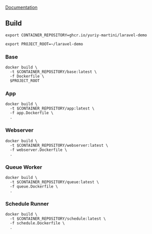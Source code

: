 [Documentation](https://docs.docker.com/)

## Build

```shell
export CONTAINER_REPOSITORY=ghcr.io/yuriy-martini/laravel-demo
```

```shell
export PROJECT_ROOT=~/laravel-demo
```

### Base

```shell
docker build \
  -t $CONTAINER_REPOSITORY/base:latest \
  -f Dockerfile \
  $PROJECT_ROOT
```

### App

```shell
docker build \
  -t $CONTAINER_REPOSITORY/app:latest \
  -f app.Dockerfile \
  .
```

### Webserver

```shell
docker build \
  -t $CONTAINER_REPOSITORY/webserver:latest \
  -f webserver.Dockerfile \
  .
```

### Queue Worker

```shell
docker build \
  -t $CONTAINER_REPOSITORY/queue:latest \
  -f queue.Dockerfile \
  .
```

### Schedule Runner

```shell
docker build \
  -t $CONTAINER_REPOSITORY/schedule:latest \
  -f schedule.Dockerfile \
  .
```
